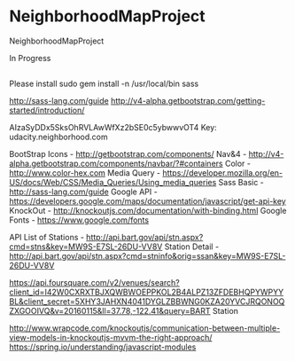 # NeighborhoodMapProject
NeighborhoodMapProject

In Progress

##
  Please install sudo gem install -n /usr/local/bin sass

  http://sass-lang.com/guide
  http://v4-alpha.getbootstrap.com/getting-started/introduction/

AIzaSyDDx5SksOhRVLAwWfXz2bSE0c5ybwwvOT4
Key: udacity.neighborhood.com

BootStrap 
 Icons -  http://getbootstrap.com/components/
 Nav&4 - http://v4-alpha.getbootstrap.com/components/navbar/?#containers
 Color - http://www.color-hex.com
 Media Query - https://developer.mozilla.org/en-US/docs/Web/CSS/Media_Queries/Using_media_queries
 Sass Basic - http://sass-lang.com/guide
 Google API - https://developers.google.com/maps/documentation/javascript/get-api-key
 KnockOut - http://knockoutjs.com/documentation/with-binding.html
 Google Fonts - https://www.google.com/fonts

 API
 List of Stations - http://api.bart.gov/api/stn.aspx?cmd=stns&key=MW9S-E7SL-26DU-VV8V
 Station Detail - http://api.bart.gov/api/stn.aspx?cmd=stninfo&orig=ssan&key=MW9S-E7SL-26DU-VV8V

 https://api.foursquare.com/v2/venues/search?client_id=I42W0CXRXTBJXQWBWOEPPKOL2B4ALPZ13ZFDEBHQPYWPYYBL&client_secret=5XHY3JAHXN4041DYGLZBBWNG0KZA20YVCJRQONOQZXGOOIVQ&v=20160115&ll=37.78,-122.41&query=BART Station
 


 http://www.wrapcode.com/knockoutjs/communication-between-multiple-view-models-in-knockoutjs-mvvm-the-right-approach/
 https://spring.io/understanding/javascript-modules



